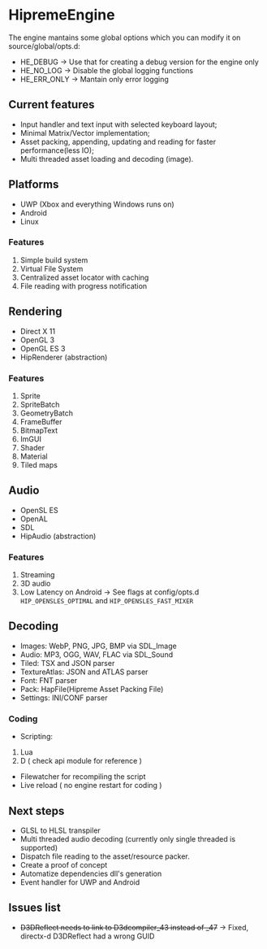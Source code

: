 # HipremeEngine

The engine mantains some global options which you can modify it on source/global/opts.d:
- HE_DEBUG    -> Use that for creating a debug version for the engine only
- HE_NO_LOG   -> Disable the global logging functions
- HE_ERR_ONLY -> Mantain only error logging




## Current features

- Input handler and text input with selected keyboard layout;
- Minimal Matrix/Vector implementation;
- Asset packing, appending, updating and reading for faster performance(less IO);
- Multi threaded asset loading and decoding (image).

## Platforms

- UWP (Xbox and everything Windows runs on)
- Android
- Linux

### Features

1. Simple build system
2. Virtual File System
3. Centralized asset locator with caching
4. File reading with progress notification


## Rendering

- Direct X 11
- OpenGL 3
- OpenGL ES 3
- HipRenderer (abstraction)
  
### Features

1. Sprite
2. SpriteBatch
3. GeometryBatch
4. FrameBuffer
5. BitmapText
6. ImGUI
7. Shader
8. Material
9. Tiled maps

## Audio

- OpenSL ES
- OpenAL
- SDL
- HipAudio (abstraction)

### Features

1. Streaming
2. 3D audio
3. Low Latency on Android -> See flags at config/opts.d `HIP_OPENSLES_OPTIMAL` and `HIP_OPENSLES_FAST_MIXER`

## Decoding

- Images: WebP, PNG, JPG, BMP via SDL_Image
- Audio: MP3, OGG, WAV, FLAC via SDL_Sound
- Tiled: TSX and JSON parser
- TextureAtlas: JSON and ATLAS parser
- Font: FNT parser
- Pack: HapFile(Hipreme Asset Packing File)
- Settings: INI/CONF parser

### Coding

- Scripting:

1. Lua
2. D ( check api module for reference )
- Filewatcher for recompiling the script
- Live reload ( no engine restart for coding )
  


## Next steps

- GLSL to HLSL transpiler
- Multi threaded audio decoding (currently only single threaded is supported)
- Dispatch file reading to the asset/resource packer.
- Create a proof of concept
- Automatize dependencies dll's generation
- Event handler for UWP and Android


## Issues list

- ~~D3DReflect needs to link to D3dcompiler_43 instead of _47~~ -> Fixed, directx-d D3DReflect had a wrong GUID
